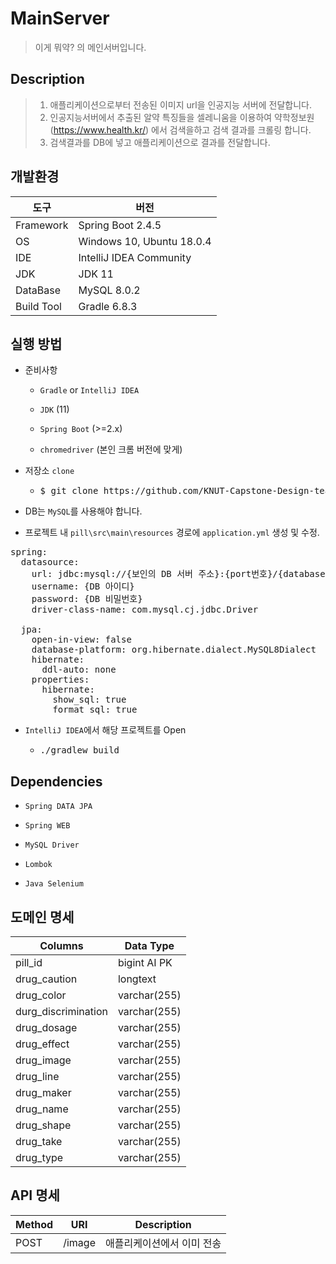 # MainServer
> 이게 뭐약? 의 메인서버입니다.

## Description
> 1. 애플리케이션으로부터 전송된 이미지 url을 인공지능 서버에 전달합니다.
> 2. 인공지능서버에서 추출된 알약 특징들을 셀레니움을 이용하여 약학정보원(https://www.health.kr/) 에서 검색을하고 검색 결과를 크롤링 합니다.
> 3. 검색결과를 DB에 넣고 애플리케이션으로 결과를 전달합니다.

## 개발환경
|도구|버전|
|------|--------|
|Framework|Spring Boot 2.4.5|
|OS|Windows 10, Ubuntu 18.0.4|
|IDE|IntelliJ IDEA Community|
|JDK|JDK 11|
|DataBase|MySQL 8.0.2|
|Build Tool|Gradle 6.8.3|

## 실행 방법
* 준비사항
  * <code>Gradle</code> or <code>IntelliJ IDEA</code>
  
  * <code>JDK</code> (11)
  
  * <code>Spring Boot</code> (>=2.x)
  
  *  <code>chromedriver</code> (본인 크롬 버전에 맞게)
  
* 저장소 <code>clone</code>
  * <pre>$ git clone https://github.com/KNUT-Capstone-Design-team-1/SearchServer.git</pre>

* DB는 <code>MySQL</code>를 사용해야 합니다.
* 프로젝트 내 <code>pill\src\main\resources</code> 경로에 <code>application.yml</code> 생성 및 수정.
<pre>
<span>spring</span>:
  <span>datasource</span>:
    <span>url</span>: jdbc:mysql://{보인의 DB 서버 주소}:{port번호}/{database}?serverTimezone=UTC&characterEncoding=UTF-8
    <span>username</span>: {DB 아이디}
    <span>password</span>: {DB 비밀번호}
    <span>driver-class-name</span>: com.mysql.cj.jdbc.Driver 

  <span>jpa</span>:
    <span>open-in-view</span>: false
    <span>database-platform</span>: org.hibernate.dialect.MySQL8Dialect
    <span>hibernate</span>:
      <span>ddl-auto</span>: none
    <span>properties</span>:
      <span>hibernate</span>:
        <span>show_sql</span>: true
        <span>format_sql</span>: true
</pre>
* <code>IntelliJ IDEA</code>에서 해당 프로젝트를 Open
  * <pre>./gradlew build</pre>

## Dependencies
  * <code>Spring DATA JPA</code>

  * <code>Spring WEB</code>
  
  * <code>MySQL Driver</code>

  * <code>Lombok</code>

  * <code>Java Selenium</code>

## 도메인 명세

|Columns|Data Type|
|------|--------|
|pill_id|bigint AI PK|
|drug_caution|longtext|
|drug_color|varchar(255)|
|durg_discrimination|varchar(255)|
|drug_dosage|varchar(255)|
|drug_effect|varchar(255)|
|drug_image|varchar(255)|
|drug_line|varchar(255)|
|drug_maker|varchar(255)|
|drug_name|varchar(255)|
|drug_shape|varchar(255)|
|drug_take|varchar(255)|
|drug_type|varchar(255)|

## API 명세

|Method|URI|Description|
|------|--------|---------|
|POST|/image|애플리케이션에서 이미 전송|
